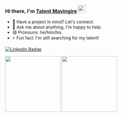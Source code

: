 
### Hi there, I'm <a href="https://www.linkedin.com/in/talent-mavingire/" target="_blank">Talent Mavingire</a> <img src="https://media.giphy.com/media/hvRJCLFzcasrR4ia7z/giphy.gif" width="25px">

- 🔭 Have a project in mind? Let's connect. 
- 💬 Ask me about anything, I'm happy to help
- 😄 Pronouns: he/him/his
- ⚡ Fun fact: I'm still searching for my talent!


[![Linkedin Badge](https://img.shields.io/badge/-LinkedIn-0e76a8?style=flat-square&logo=Linkedin&logoColor=white)](https://www.linkedin.com/in/talent-mavingire)



<p>
  <img height="180em" src="https://github-readme-stats.vercel.app/api?username=ohthatspaul&show_icons=true&hide_border=true&&count_private=true&include_all_commits=true" />
  <img height="180em" src="https://github-readme-stats.vercel.app/api/top-langs/?username=ohthatspaul&show_icons=true&hide_border=true&layout=compact&langs_count=8"/>
</p>


<!--
**ohthatspaul/ohthatspaul** is a ✨ _special_ ✨ repository because its `README.md` (this file) appears on your GitHub profile.

Here are some ideas to get you started:

- 🔭 I’m currently working on ...
- 🌱 I’m currently learning ...
- 👯 I’m looking to collaborate on ...
- 🤔 I’m looking for help with ...
- 💬 Ask me about ...
- 📫 How to reach me: ...
- 😄 Pronouns: ...
- ⚡ Fun fact: ...

- 👯 I’m looking to collaborate on interesting & fun projects


[![Website Badge](https://img.shields.io/badge/Website-3b5998?style=flat-square&logo=google-chrome&logoColor=white)](https://dangillis.dev/)
[![Twitter Badge](https://img.shields.io/badge/-Twitter-00acee?style=flat-square&logo=Twitter&logoColor=white)](https://twitter.com/Gilcrestian)
[![Instagram Badge](https://img.shields.io/badge/-Instagram-e4405f?style=flat-square&logo=Instagram&logoColor=white)](https://www.instagram.com/g.ilcrest/)
[![Medium Badge](https://img.shields.io/badge/medium-%2312100E.svg?&style=for-square&logo=medium&logoColor=white)](https://gilcrestian.medium.com/)
-->
